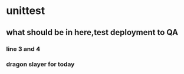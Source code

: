 # unittest
## what should be in here,test deployment to QA
### line 3 and 4
### dragon slayer for today
